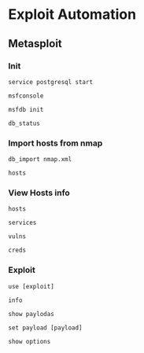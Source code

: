 	
# Exploit Automation 
	
## Metasploit

### Init

```service postgresql start```

```msfconsole```

```msfdb init```

```db_status```

### Import hosts from nmap

```db_import nmap.xml```

```hosts```

### View Hosts info

```hosts```

```services```

```vulns```

```creds```

### Exploit

```use [exploit]```

```info```

```show paylodas```

```set payload [payload]```

```show options```

